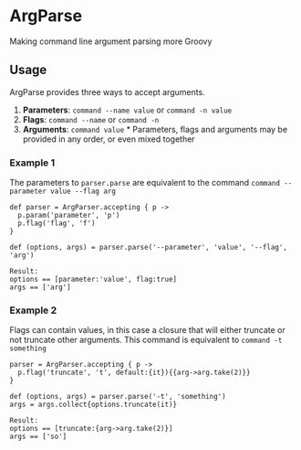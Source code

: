 ArgParse
========

Making command line argument parsing more Groovy

Usage
-----

ArgParse provides three ways to accept arguments.

  1. **Parameters**: `command --name value` or `command -n value`
  2. **Flags**: `command --name` or `command -n`
  3. **Arguments**: `command value`
    * Parameters, flags and arguments may be provided in any order, or even mixed together

### Example 1

The parameters to `parser.parse` are equivalent to the command `command --parameter value --flag arg`

    def parser = ArgParser.accepting { p ->
      p.param('parameter', 'p')
      p.flag('flag', 'f')
    }

    def (options, args) = parser.parse('--parameter', 'value', '--flag', 'arg')

    Result:
    options == [parameter:'value', flag:true]
    args == ['arg']

### Example 2

Flags can contain values, in this case a closure that will either truncate or not truncate other arguments.  This
command is equivalent to `command -t something`

    parser = ArgParser.accepting { p ->
      p.flag('truncate', 't', default:{it}){{arg->arg.take(2)}}
    }

    def (options, args) = parser.parse('-t', 'something')
    args = args.collect{options.truncate(it)}

    Result:
    options == [truncate:{arg->arg.take(2)}]
    args == ['so']
